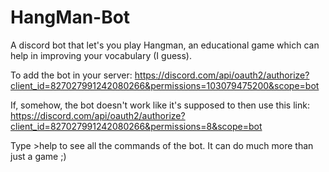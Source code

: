 # HangMan-Bot
A discord bot that let's you play Hangman, an educational game which can help in improving your vocabulary (I guess).

To add the bot in your server:
https://discord.com/api/oauth2/authorize?client_id=827027991242080266&permissions=103079475200&scope=bot

If, somehow, the bot doesn't work like it's supposed to then use this link:
https://discord.com/api/oauth2/authorize?client_id=827027991242080266&permissions=8&scope=bot

Type >help to see all the commands of the bot. It can do much more than just a game ;) 
